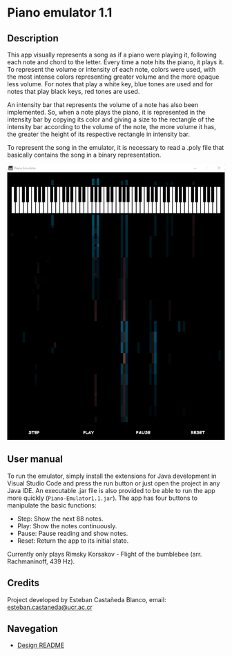 # Piano emulator 1.1

## Description

This app visually represents a song as if a piano were playing it, following each note and chord to the letter. Every time a note hits the piano, it plays it. To represent the volume or intensity of each note, colors were used, with the most intense colors representing greater volume and the more opaque less volume. For notes that play a white key, blue tones are used and for notes that play black keys, red tones are used.

An intensity bar that represents the volume of a note has also been implemented. So, when a note plays the piano, it is represented in the intensity bar by copying its color and giving a size to the rectangle of the intensity bar according to the volume of the note, the more volume it has, the greater the height of its respective rectangle in intensity bar.

To represent the song in the emulator, it is necessary to read a .poly file that basically contains the song in a binary representation.


<center>

  ![Piano emulator](src/images/app.png)

</center>

## User manual

To run the emulator, simply install the extensions for Java development in Visual Studio Code and press the run button or just open the project in any Java IDE. An executable .jar file is also provided to be able to run the app more quickly (```Piano-Emulator1.1.jar```). The app has four buttons to manipulate the basic functions:
* Step: Show the next 88 notes.
* Play: Show the notes continuously.
* Pause: Pause reading and show notes.
* Reset: Return the app to its initial state.

Currently only plays Rimsky Korsakov - Flight of the bumblebee (arr. Rachmaninoff, 439 Hz).

## Credits

Project developed by Esteban Castañeda Blanco, email: esteban.castaneda@ucr.ac.cr

## Navegation

* [Design README](design/README.md)
